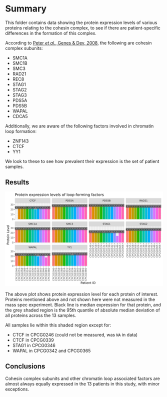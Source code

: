 # Summary

This folder contains data showing the protein expression levels of various proteins relating to the cohesin complex, to see if there are patient-specific differences in the formation of this complex.

According to [Peter _et al._, Genes & Dev, 2008](http://genesdev.cshlp.org/content/22/22/3089.full), the following are cohesin complex subunits:

* SMC1A
* SMC1B
* SMC3
* RAD21
* REC8
* STAG1
* STAG2
* STAG3
* PDS5A
* PDS5B
* WAPAL
* CDCA5

Additionally, we are aware of the following factors involved in chromatin loop formation:

* ZNF143
* CTCF
* YY1

We look to these to see how prevalent their expression is the set of patient samples.

## Results

![Protein expression](loop-forming-factors_expression.png)

The above plot shows protein expression level for each protein of interest.
Proteins mentioned above and not shown here were not measured in the mass spec experiment.
Black line is median expression for that protein, and the grey shaded region is the 95th quantile of absolute median deviation of all proteins across the 13 samples.

All samples lie within this shaded region except for:

* CTCF in CPCG0246 (could not be measured, was `NA` in data)
* CTCF in CPCG0339
* STAG1 in CPCG0346
* WAPAL in CPCG0342 and CPCG0365

## Conclusions

Cohesin complex subunits and other chromatin loop associated factors are almost always equally expressed in the 13 patients in this study, with minor exceptions.
